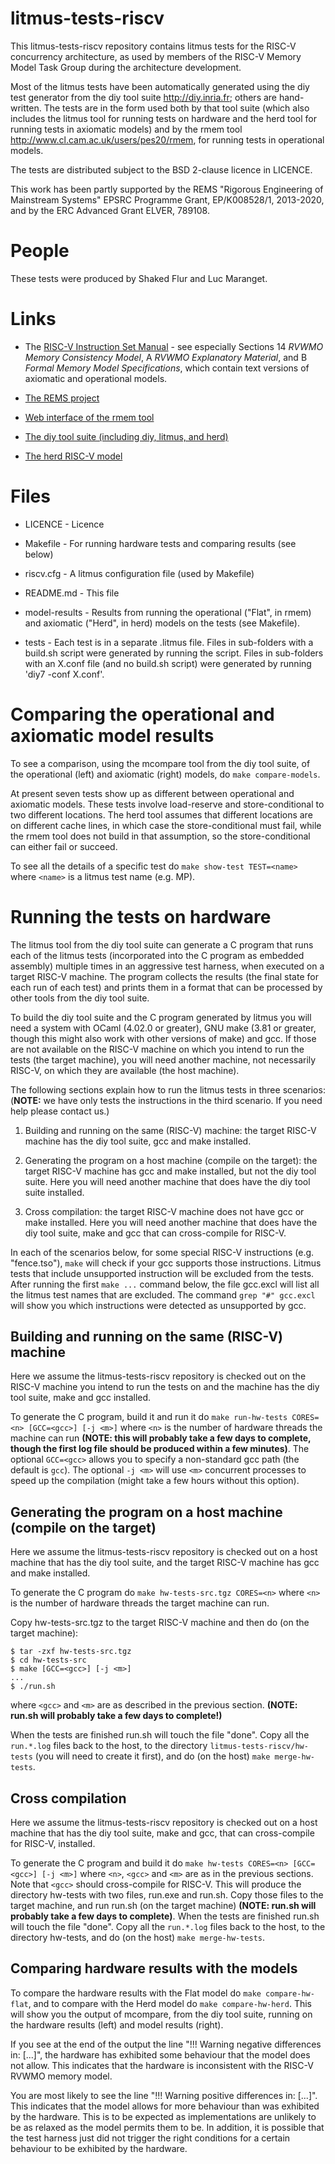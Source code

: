 # litmus-tests-riscv

This litmus-tests-riscv repository contains litmus tests for the
RISC-V concurrency architecture, as used by members of the RISC-V
Memory Model Task Group during the architecture development.

Most of the litmus tests have been automatically generated using the
diy test generator from the diy tool suite <http://diy.inria.fr>;
others are hand-written.  The tests are in the form used both by that
tool suite (which also includes the litmus tool for running tests on
hardware and the herd tool for running tests in axiomatic models) and
by the rmem tool <http://www.cl.cam.ac.uk/users/pes20/rmem>, for
running tests in operational models.

The tests are distributed subject to the BSD 2-clause licence in
LICENCE.

This work has been partly supported by the REMS "Rigorous Engineering
of Mainstream Systems" EPSRC Programme Grant, EP/K008528/1, 2013-2020,
and by the ERC Advanced Grant ELVER, 789108.


People
======

These tests were produced by Shaked Flur and Luc Maranget.


Links
=====
* The [RISC-V Instruction Set Manual](https://github.com/riscv/riscv-isa-manual/) - see especially Sections 14 *RVWMO Memory Consistency Model*,
A *RVWMO Explanatory Material*, and
B *Formal Memory Model Specifications*, which contain text versions of axiomatic and operational models. 

* [The REMS project](https://www.cl.cam.ac.uk/~pes20/rems/)

* [Web interface of the rmem tool](https://www.cl.cam.ac.uk/~sf502/regressions/rmem/)

* [The diy tool suite (including diy, litmus, and herd)](http://diy.inria.fr/)

* [The herd RISC-V model](http://diy.inria.fr/cats7/riscv/cat.tar)




Files
=====

* LICENCE - Licence

* Makefile - For running hardware tests and comparing results (see below)

* riscv.cfg - A litmus configuration file (used by Makefile)

* README.md - This file

* model-results - Results from running the operational ("Flat", in rmem) and axiomatic ("Herd", in herd) models on the tests (see Makefile).

* tests - Each test is in a separate .litmus file.  Files in sub-folders
with a build.sh script were generated by running the script.  Files in
sub-folders with an X.conf file (and no build.sh script) were
generated by running 'diy7 -conf X.conf'.




Comparing the operational and axiomatic model results
=========================================

To see a comparison, using the mcompare tool from the diy tool suite,
of the operational (left) and axiomatic (right) models, do `make compare-models`.

At present seven tests show up as different between operational and axiomatic models.  These tests involve load-reserve and store-conditional to two different locations.  The herd tool assumes that different locations are on different cache lines, in which case the store-conditional must fail, while the rmem tool does not build in that assumption, so the store-conditional can either fail or succeed. 


To see all the details of a specific test do `make show-test TEST=<name>`
where `<name>` is a litmus test name (e.g. MP).

Running the tests on hardware
=============================

The litmus tool from the diy tool suite can generate a C program that
runs each of the litmus tests (incorporated into the C program as embedded
assembly) multiple times in an aggressive test harness, when executed on a target RISC-V machine. The
program collects the results (the final state for each run of each test) and prints them in a
format that can be processed by other tools from the diy tool suite.

To build the diy tool suite and the C program generated by litmus you
will need a system with OCaml (4.02.0 or greater), GNU make (3.81 or
greater, though this might also work with other versions of make) and gcc.  If
those are not available on the RISC-V machine on which you intend to
run the tests (the target machine), you will need another machine, not
necessarily RISC-V, on which they are available (the host machine).

The following sections explain how to run the litmus tests in three
scenarios: (**NOTE:** we have only tests the instructions in the third
scenario. If you need help please contact us.)

1. Building and running on the same (RISC-V) machine: the target
RISC-V machine has the diy tool suite, gcc and make installed.

2. Generating the program on a host machine (compile on the target):
the target RISC-V machine has gcc and make installed, but not the diy
tool suite.  Here you will need another machine that does have the diy
tool suite installed.

3. Cross compilation: the target RISC-V machine does not have gcc or
make installed. Here you will need another machine that does have the
diy tool suite, make and gcc that can cross-compile for RISC-V.

In each of the scenarios below, for some special RISC-V instructions
(e.g. "fence.tso"), `make` will check if your gcc supports those
instructions.  Litmus tests that include unsupported instruction will
be excluded from the tests.  After running the first `make ...`
command below, the file gcc.excl will list all the litmus test names
that are excluded.  The command `grep "#" gcc.excl` will show you
which instructions were detected as unsupported by gcc.

Building and running on the same (RISC-V) machine
-------------------------------------------------
Here we assume the litmus-tests-riscv repository is checked out on
the RISC-V machine you intend to run the tests on and the machine has
the diy tool suite, make and gcc installed.

To generate the C program, build it and run it do
`make run-hw-tests CORES=<n> [GCC=<gcc>] [-j <m>]`
where `<n>` is the number of hardware threads the machine can run
**(NOTE: this will probably take a few days to complete, though the first log file should be produced within a few minutes)**.  The
optional `GCC=<gcc>` allows you to specify a non-standard gcc path
(the default is `gcc`).  The optional `-j <m>` will use `<m>`
concurrent processes to speed up the compilation (might take a few
hours without this option).

Generating the program on a host machine (compile on the target)
----------------------------------------------------------------
Here we assume the litmus-tests-riscv repository is checked out on a
host machine that has the diy tool suite, and the target RISC-V
machine has gcc and make installed.

To generate the C program do `make hw-tests-src.tgz CORES=<n>` where
`<n>` is the number of hardware threads the target machine can run.

Copy hw-tests-src.tgz to the target RISC-V machine and then do (on the
target machine):

```
$ tar -zxf hw-tests-src.tgz
$ cd hw-tests-src
$ make [GCC=<gcc>] [-j <m>]
...
$ ./run.sh
```

where `<gcc>` and `<m>` are as described in the previous section.
**(NOTE: run.sh will probably take a few days to complete!)**

When the tests are finished run.sh will touch the file "done".  Copy
all the `run.*.log` files back to the host, to the directory
`litmus-tests-riscv/hw-tests` (you will need to create it first), and
do (on the host) `make merge-hw-tests`.

Cross compilation
-----------------
Here we assume the litmus-tests-riscv repository is checked out on a
host machine that has the diy tool suite, make and gcc, that can
cross-compile for RISC-V, installed.

To generate the C program and build it do
`make hw-tests CORES=<n> [GCC=<gcc>] [-j <m>]`
where `<n>`, `<gcc>` and `<m>` are as in the previous sections. Note
that `<gcc>` should cross-compile for RISC-V.  This will produce the
directory hw-tests with two files, run.exe and run.sh. Copy those
files to the target machine, and run run.sh (on the target machine)
**(NOTE: run.sh will probably take a few days to complete)**.  When
the tests are finished run.sh will touch the file "done".  Copy all
the `run.*.log` files back to the host, to the directory hw-tests, and
do (on the host) `make merge-hw-tests`.

Comparing hardware results with the models
------------------------------------------
To compare the hardware results with the Flat model do `make
compare-hw-flat`, and to compare with the Herd model do `make
compare-hw-herd`.  This will show you the output of mcompare, from the
diy tool suite, running on the hardware results (left) and model
results (right).

If you see at the end of the output the line "!!! Warning negative
differences in: [...]", the hardware has exhibited some behaviour that
the model does not allow.  This indicates that the hardware is
inconsistent with the RISC-V RVWMO memory model.

You are most likely to see the line "!!! Warning positive differences
in: [...]".  This indicates that the model allows for more behaviour
than was exhibited by the hardware.  This is to be expected as
implementations are unlikely to be as relaxed as the model permits
them to be.  In addition, it is possible that the test harness just
did not trigger the right conditions for a certain behaviour to be
exhibited by the hardware.
